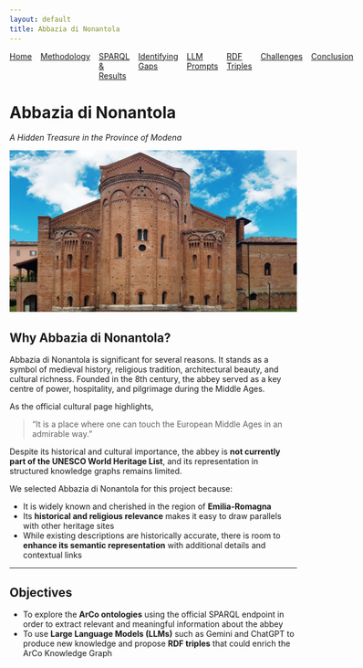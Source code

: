 ```yaml
---
layout: default
title: Abbazia di Nonantola
---
```


<nav>
  <ul style="display: flex; gap: 15px; list-style: none; padding: 0; margin: 1em 0;">
    <li><a href="index.html">Home</a></li>
    <li><a href="methodology.html">Methodology</a></li>
    <li><a href="sparql.html">SPARQL & Results</a></li>
    <li><a href="gaps.html">Identifying Gaps</a></li>
    <li><a href="prompts.html">LLM Prompts</a></li>
    <li><a href="rdf.html">RDF Triples</a></li>
    <li><a href="challenges.html">Challenges</a></li>
    <li><a href="conclusion.html">Conclusion</a></li>
  </ul>
</nav>

# Abbazia di Nonantola  
_A Hidden Treasure in the Province of Modena_

![Abbazia di Nonantola](assets/images/abbazia-di-nonantola.png)

## Why Abbazia di Nonantola?

Abbazia di Nonantola is significant for several reasons. It stands as a symbol of medieval history, religious tradition, architectural beauty, and cultural richness. Founded in the 8th century, the abbey served as a key centre of power, hospitality, and pilgrimage during the Middle Ages.

As the official cultural page highlights,  
> “It is a place where one can touch the European Middle Ages in an admirable way.”

Despite its historical and cultural importance, the abbey is **not currently part of the UNESCO World Heritage List**, and its representation in structured knowledge graphs remains limited.

We selected Abbazia di Nonantola for this project because:

- It is widely known and cherished in the region of **Emilia-Romagna**  
- Its **historical and religious relevance** makes it easy to draw parallels with other heritage sites  
- While existing descriptions are historically accurate, there is room to **enhance its semantic representation** with additional details and contextual links

---

## Objectives

- To explore the **ArCo ontologies** using the official SPARQL endpoint in order to extract relevant and meaningful information about the abbey  
- To use **Large Language Models (LLMs)** such as Gemini and ChatGPT to produce new knowledge and propose **RDF triples** that could enrich the ArCo Knowledge Graph
